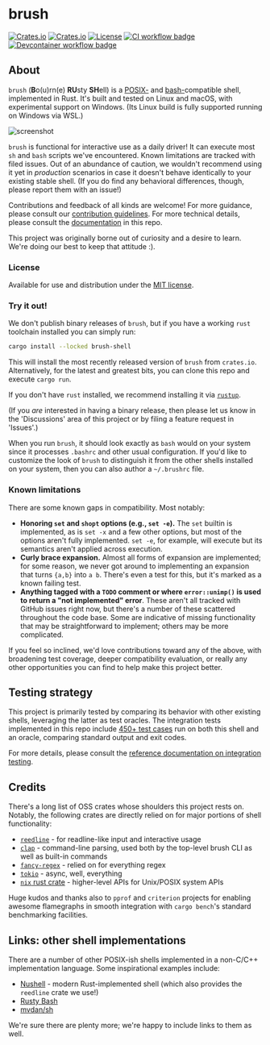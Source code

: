 # brush

[![Crates.io](https://img.shields.io/crates/v/brush-shell?style=flat-square)](https://crates.io/crates/brush-shell)
[![Crates.io](https://img.shields.io/crates/d/brush-shell?style=flat-square)](https://crates.io/crates/brush-shell)
[![License](https://img.shields.io/badge/license-MIT-blue?style=flat-square)](LICENSE)
[![CI workflow badge](https://github.com/reubeno/brush/actions/workflows/ci.yaml/badge.svg)](https://github.com/reubeno/brush/actions/workflows/ci.yaml)
[![Devcontainer workflow badge](https://github.com/reubeno/brush/actions/workflows/devcontainer.yaml/badge.svg)](https://github.com/reubeno/brush/actions/workflows/devcontainer.yaml)

## About

`brush` (**B**o(u)rn(e) **RU**sty **SH**ell) is a [POSIX-](https://pubs.opengroup.org/onlinepubs/9699919799/utilities/V3_chap02.html) and [bash-](https://www.gnu.org/software/bash/)compatible shell,
implemented in Rust. It's built and tested on Linux and macOS, with experimental support on Windows. (Its Linux build is fully supported running on Windows via WSL.)

![screenshot](./docs/extras/brush-screenshot.png)

`brush` is functional for interactive use as a daily driver! It can execute most `sh` and `bash` scripts we've
encountered. Known limitations are tracked with filed issues. Out of an abundance of caution, 
we wouldn't recommend using it yet in _production_ scenarios in case it doesn't behave identically
to your existing stable shell. (If you do find any behavioral differences, though, please report them with an
issue!)

Contributions and feedback of all kinds are welcome! For more guidance, please consult our
[contribution guidelines](CONTRIBUTING.md). For more technical details, please consult the
[documentation](docs/README.md) in this repo.

This project was originally borne out of curiosity and a desire to learn. We're doing our best to keep that
attitude :).

### License

Available for use and distribution under the [MIT license](LICENSE).

### Try it out!

We don't publish binary releases of `brush`, but if you have a working `rust` toolchain installed you can simply run:

```bash
cargo install --locked brush-shell
```

This will install the most recently released version of `brush` from `crates.io`. Alternatively, for the latest and
greatest bits, you can clone this repo and execute `cargo run`.

If you don't have `rust` installed, we recommend installing it via [`rustup`](https://rustup.rs/).

(If you *are* interested in having a binary release, then please let us know in the 'Discussions' area of this
project or by filing a feature request in 'Issues'.)

When you run `brush`, it should look exactly as `bash` would on your system since it processes `.bashrc` and
other usual configuration. If you'd like to customize the look of `brush` to distinguish it from the other shells
installed on your system, then you can also author a `~/.brushrc` file.

### Known limitations

There are some known gaps in compatibility. Most notably:

* **Honoring `set` and `shopt` options (e.g., `set -e`).**
  The `set` builtin is implemented, as is `set -x` and a few other options, but most of the options aren't fully implemented. `set -e`, for example, will execute but its semantics aren't applied across execution.
* **Curly brace expansion.**
  Almost all forms of expansion are implemented; for some reason, we never got around to implementing an expansion that turns `{a,b}` into `a b`. There's even a test for this, but it's marked as a known failing test.
* **Anything tagged with a `TODO` comment or where `error::unimp()` is used to return a "not implemented" error**.
  These aren't all tracked with GitHub issues right now, but there's a number of these scattered throughout the code base. Some are indicative of missing functionality that may be straightforward to implement; others may be more complicated.

If you feel so inclined, we'd love contributions toward any of the above, with broadening test coverage, deeper compatibility evaluation, or really any other opportunities you can find to help make this project better.

## Testing strategy

This project is primarily tested by comparing its behavior with other existing shells, leveraging the latter as test oracles. The integration tests implemented in this repo include [450+ test cases](brush-shell/tests/cases) run on both this shell and an oracle, comparing standard output and exit codes.

For more details, please consult the [reference documentation on integration testing](docs/reference/integration-testing.md).

## Credits

There's a long list of OSS crates whose shoulders this project rests on. Notably, the following crates are directly relied on for major portions of shell functionality:

* [`reedline`](https://github.com/nushell/reedline) - for readline-like input and interactive usage
* [`clap`](https://github.com/clap-rs/clap) - command-line parsing, used both by the top-level brush CLI as well as built-in commands
* [`fancy-regex`](https://github.com/fancy-regex/fancy-regex) - relied on for everything regex
* [`tokio`](https://github.com/tokio-rs/tokio) - async, well, everything
* [`nix` rust crate](https://github.com/nix-rust/nix) - higher-level APIs for Unix/POSIX system APIs

Huge kudos and thanks also to `pprof` and `criterion` projects for enabling awesome flamegraphs in smooth integration with `cargo bench`'s standard benchmarking facilities.

## Links: other shell implementations

There are a number of other POSIX-ish shells implemented in a non-C/C++ implementation language. Some inspirational examples include:

* [Nushell](https://www.nushell.sh/) - modern Rust-implemented shell (which also provides the `reedline` crate we use!)
* [Rusty Bash](https://github.com/shellgei/rusty_bash)
* [mvdan/sh](https://github.com/mvdan/sh)

We're sure there are plenty more; we're happy to include links to them as well.
